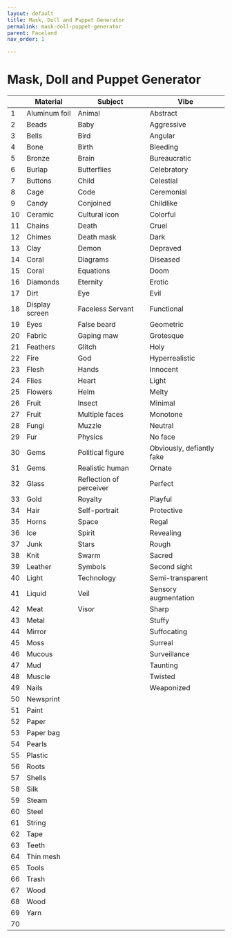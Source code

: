 ```yaml
---
layout: default
title: Mask, Doll and Puppet Generator
permalink: mask-doll-puppet-generator
parent: Faceland
nav_order: 1

---
```


# 

# Mask, Doll and Puppet Generator



|    | Material       | Subject                 | Vibe                      |
| -- | -------------- | ----------------------- | ------------------------- |
| 1  | Aluminum foil  | Animal                  | Abstract                  |
| 2  | Beads          | Baby                    | Aggressive                |
| 3  | Bells          | Bird                    | Angular                   |
| 4  | Bone           | Birth                   | Bleeding                  |
| 5  | Bronze         | Brain                   | Bureaucratic              |
| 6  | Burlap         | Butterflies             | Celebratory               |
| 7  | Buttons        | Child                   | Celestial                 |
| 8  | Cage           | Code                    | Ceremonial                |
| 9  | Candy          | Conjoined               | Childlike                 |
| 10 | Ceramic        | Cultural icon           | Colorful                  |
| 11 | Chains         | Death                   | Cruel                     |
| 12 | Chimes         | Death mask              | Dark                      |
| 13 | Clay           | Demon                   | Depraved                  |
| 14 | Coral          | Diagrams                | Diseased                  |
| 15 | Coral          | Equations               | Doom                      |
| 16 | Diamonds       | Eternity                | Erotic                    |
| 17 | Dirt           | Eye                     | Evil                      |
| 18 | Display screen | Faceless Servant        | Functional                |
| 19 | Eyes           | False beard             | Geometric                 |
| 20 | Fabric         | Gaping maw              | Grotesque                 |
| 21 | Feathers       | Glitch                  | Holy                      |
| 22 | Fire           | God                     | Hyperrealistic            |
| 23 | Flesh          | Hands                   | Innocent                  |
| 24 | Flies          | Heart                   | Light                     |
| 25 | Flowers        | Helm                    | Melty                     |
| 26 | Fruit          | Insect                  | Minimal                   |
| 27 | Fruit          | Multiple faces          | Monotone                  |
| 28 | Fungi          | Muzzle                  | Neutral                   |
| 29 | Fur            | Physics                 | No face                   |
| 30 | Gems           | Political figure        | Obviously, defiantly fake |
| 31 | Gems           | Realistic human         | Ornate                    |
| 32 | Glass          | Reflection of perceiver | Perfect                   |
| 33 | Gold           | Royalty                 | Playful                   |
| 34 | Hair           | Self-portrait           | Protective                |
| 35 | Horns          | Space                   | Regal                     |
| 36 | Ice            | Spirit                  | Revealing                 |
| 37 | Junk           | Stars                   | Rough                     |
| 38 | Knit           | Swarm                   | Sacred                    |
| 39 | Leather        | Symbols                 | Second sight              |
| 40 | Light          | Technology              | Semi-transparent          |
| 41 | Liquid         | Veil                    | Sensory augmentation      |
| 42 | Meat           | Visor                   | Sharp                     |
| 43 | Metal          |                         | Stuffy                    |
| 44 | Mirror         |                         | Suffocating               |
| 45 | Moss           |                         | Surreal                   |
| 46 | Mucous         |                         | Surveillance              |
| 47 | Mud            |                         | Taunting                  |
| 48 | Muscle         |                         | Twisted                   |
| 49 | Nails          |                         | Weaponized                |
| 50 | Newsprint      |                         |                           |
| 51 | Paint          |                         |                           |
| 52 | Paper          |                         |                           |
| 53 | Paper bag      |                         |                           |
| 54 | Pearls         |                         |                           |
| 55 | Plastic        |                         |                           |
| 56 | Roots          |                         |                           |
| 57 | Shells         |                         |                           |
| 58 | Silk           |                         |                           |
| 59 | Steam          |                         |                           |
| 60 | Steel          |                         |                           |
| 61 | String         |                         |                           |
| 62 | Tape           |                         |                           |
| 63 | Teeth          |                         |                           |
| 64 | Thin mesh      |                         |                           |
| 65 | Tools          |                         |                           |
| 66 | Trash          |                         |                           |
| 67 | Wood           |                         |                           |
| 68 | Wood           |                         |                           |
| 69 | Yarn           |                         |                           |
| 70 |                |                         |